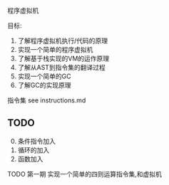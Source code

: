 程序虚拟机

目标:
1. 了解程序虚拟机执行/代码的原理
2. 实现一个简单的程序虚拟机
3. 了解基于栈实现的VM的运作原理
4. 了解从AST到指令集的翻译过程
5. 实现一个简单的GC
6. 了解GC的实现原理


指令集
see instructions.md

TODO
--------------------
0. 条件指令加入 
1. 循环的加入
2. 函数加入


TODO
第一期
实现一个简单的四则运算指令集,和虚拟机

